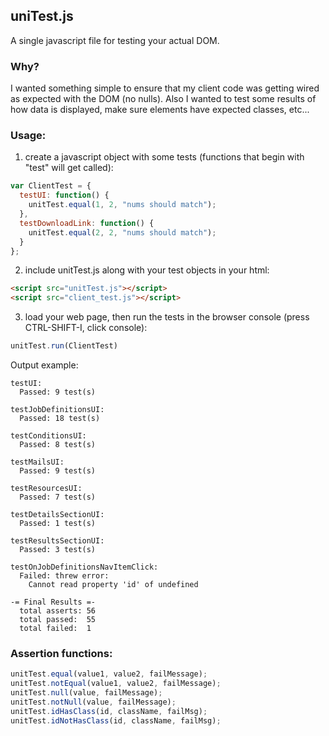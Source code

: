 
## uniTest.js

A single javascript file for testing your actual DOM.

### Why?

I wanted something simple to ensure that my client code was getting wired as expected with the DOM (no nulls).
Also I wanted to test some results of how data is displayed, make sure elements have expected classes, etc...

### Usage:

1. create a javascript object with some tests (functions that begin with "test" will get called):
  ```javascript
  var ClientTest = {
    testUI: function() {
      unitTest.equal(1, 2, "nums should match");
    },
    testDownloadLink: function() {
      unitTest.equal(2, 2, "nums should match");
    }
  };
  ```

2. include unitTest.js along with your test objects in your html:
  ```html
  <script src="unitTest.js"></script>
  <script src="client_test.js"></script>
  ```

3. load your web page, then run the tests in the browser console (press CTRL-SHIFT-I, click console):
  ```javascript
  unitTest.run(ClientTest)
  ```

Output example:
  ```
  testUI:
    Passed: 9 test(s)

  testJobDefinitionsUI:
    Passed: 18 test(s)

  testConditionsUI:
    Passed: 8 test(s)

  testMailsUI:
    Passed: 9 test(s)

  testResourcesUI:
    Passed: 7 test(s)

  testDetailsSectionUI:
    Passed: 1 test(s)

  testResultsSectionUI:
    Passed: 3 test(s)

  testOnJobDefinitionsNavItemClick:
    Failed: threw error:
      Cannot read property 'id' of undefined

  -= Final Results =-
    total asserts: 56
    total passed:  55
    total failed:  1
  ```

### Assertion functions:

  ```javascript
  unitTest.equal(value1, value2, failMessage);
  unitTest.notEqual(value1, value2, failMessage);
  unitTest.null(value, failMessage);
  unitTest.notNull(value, failMessage);
  unitTest.idHasClass(id, className, failMsg);
  unitTest.idNotHasClass(id, className, failMsg);
  ```

